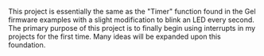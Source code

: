 This project is essentially the same as the "Timer" function found in the Gel firmware examples with a slight modification to blink an LED every second.  The primary purpose of this project is to finally begin using interrupts in my projects for the first time.  Many ideas will be expanded upon this foundation.